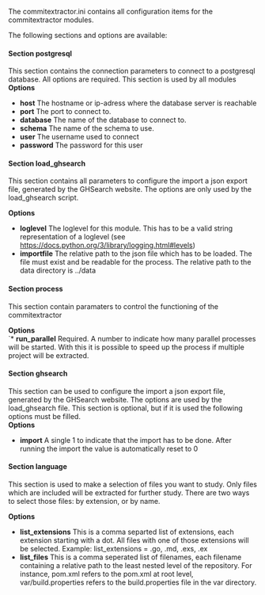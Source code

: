 The commitextractor.ini contains all configuration items for the commitextractor modules.

The following sections and options are available:

#### Section postgresql
This section contains the connection parameters to connect to a postgresql database. All options are required. 
This section is used by all modules
 **Options**  
* **host** The hostname or ip-adress where the database server is reachable
* **port** The port to connect to.
* **database** The name of the database to connect to.
* **schema** The name of the schema to use.
* **user** The username used to connect
* **password** The password for this user

#### Section load_ghsearch
This section contains all parameters to configure the import a json export file, generated by the GHSearch website.
The options are only used by the load_ghsearch script.

 **Options**  
* **loglevel** The loglevel for this module. This has to be a valid string representation of a loglevel (see https://docs.python.org/3/library/logging.html#levels) 
* **importfile** The relative path to the json file which has to be loaded. The file must exist and be readable for the process. 
The relative path to the data directory is ../data

#### Section process
This section contain paramaters to control the functioning of the commitextractor

 **Options**  
`* **run_parallel** Required. A number to indicate how many parallel processes will be started. With this it is possible to speed up the process if multiple project will be extracted. 


#### Section ghsearch
This section can be used to configure the import a json export file, generated by the GHSearch website. 
The options are used by the load_ghsearch file. 
This section is optional, but if it is used the following options must be filled.  
 **Options**  
* **import** A single 1 to indicate that the import has to be done. After running the import the value is automatically reset to 0


#### Section language
This section is used to make a selection of files you want to study. Only files which are included will be extracted for further study.
There are two ways to select those files: by extension, or by name.

 **Options**  
* **list_extensions** This is a comma separted list of extensions, each extension starting with a dot. 
 All files with one of those extensions will be selected. Example: list_extensions = .go, .md, .exs, .ex 
* **list_files** This is a comma seperated list of filenames, each filename containing a relative path to the least nested level of the repository.
 For instance, pom.xml refers to the pom.xml at root level, var/build.properties refers to the build.properties file in the var directory.
